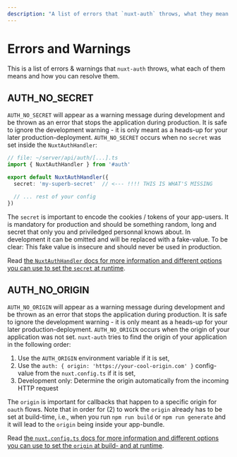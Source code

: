 ```yaml
---
description: "A list of errors that `nuxt-auth` throws, what they mean and how you can resolve them."
---
```

# Errors and Warnings

This is a list of errors & warnings that `nuxt-auth` throws, what each of them means and how you can resolve them.

## AUTH_NO_SECRET

`AUTH_NO_SECRET` will appear as a warning message during development and be thrown as an error that stops the application during production. It is safe to ignore the development warning - it is only meant as a heads-up for your later production-deployment. `AUTH_NO_SECRET` occurs when no `secret` was set inside the `NuxtAuthHandler`:
```ts
// file: ~/server/api/auth/[...].ts
import { NuxtAuthHandler } from '#auth'

export default NuxtAuthHandler({
  secret: 'my-superb-secret'  // <--- !!!! THIS IS WHAT'S MISSING

  // ... rest of your config
})
```

The `secret` is important to encode the cookies / tokens of your app-users. It is mandatory for production and should be something random, long and secret that only you and priviledged personnal knows about. In development it can be omitted and will be replaced with a fake-value. To be clear: This fake value is insecure and should never be used in production.

Read [the `NuxtAuthHandler` docs for more information and different options you can use to set the `secret` at runtime](/nuxt-auth/next/configuration/nuxt-auth-handler).

## AUTH_NO_ORIGIN

`AUTH_NO_ORIGIN` will appear as a warning message during development and be thrown as an error that stops the application during production. It is safe to ignore the development warning - it is only meant as a heads-up for your later production-deployment. `AUTH_NO_ORIGIN` occurs when the origin of your application was not set. `nuxt-auth` tries to find the origin of your application in the following order:
1. Use the `AUTH_ORIGIN` environment variable if it is set,
2. Use the `auth: { origin: 'https://your-cool-origin.com' }` config-value from the `nuxt.config.ts` if it is set,
3. Development only: Determine the origin automatically from the incoming HTTP request

The `origin` is important for callbacks that happen to a specific origin for `oauth` flows. Note that in order for (2) to work the `origin` already has to be set at build-time, i.e., when you run `npm run build` or `npm run generate` and it will lead to the `origin` being inside your app-bundle.

Read [the `nuxt.config.ts` docs for more information and different options you can use to set the `origin` at build- and at runtime](/nuxt-auth/next/configuration/nuxt-auth-handler).
